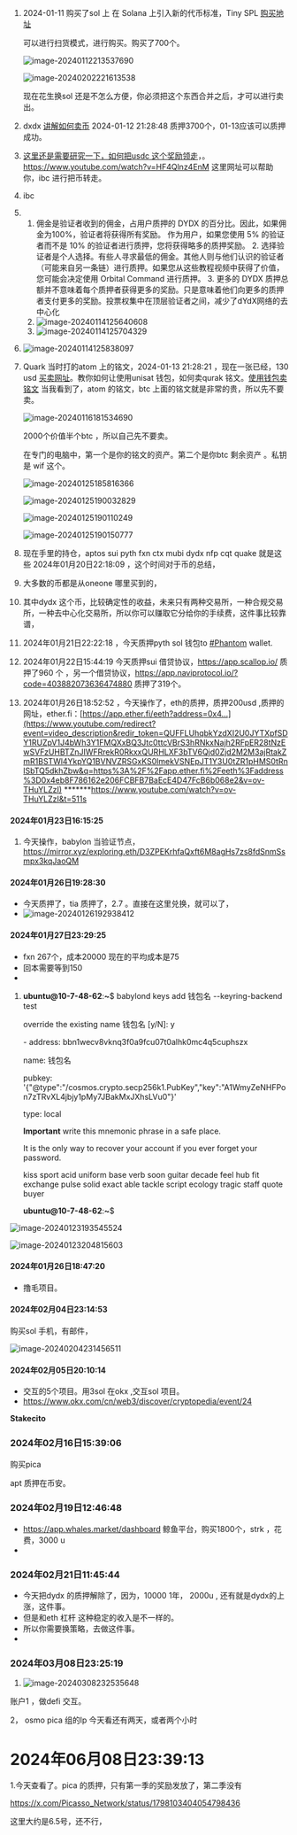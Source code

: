 1. 2024-01-11  购买了sol 上 在 Solana 上引入新的代币标准，Tiny SPL [购买地址](https://magiceden.io/marketplace/deez_nuts)

    可以进行扫货模式，进行购买。购买了700个。

    ![image-20240112213537690](image-20240112213537690.png)

    ![image-20240202221613538](购买币记录.assets/image-20240202221613538.png)

    现在花生换sol 还是不怎么方便，你必须把这个东西合并之后，才可以进行卖出。

2. dxdx [讲解如何卖币](https://www.youtube.com/watch?v=UbbOtolVLTY )  2024-01-12 21:28:48  质押3700个，01-13应该可以质押成功。

3. <u>这里还是需要研究一下，如何把usdc 这个奖励领走</u>，。https://www.youtube.com/watch?v=HF4Qlnz4EnM   这里网址可以帮助你，ibc  进行把币转走。

4. ibc 

5. 1. 佣金是验证者收到的佣金，占用户质押的 DYDX 的百分比。因此，如果佣金为100%，验证者将获得所有奖励。 作为用户，如果您使用 5% 的验证者而不是 10% 的验证者进行质押，您将获得略多的质押奖励。 2. 选择验证者是个人选择。有些人寻求最低的佣金。其他人则与他们认识的验证者（可能来自另一条链）进行质押。如果您从这些教程视频中获得了价值，您可能会决定使用 Orbital Command 进行质押。 3. 更多的 DYDX 质押总额并不意味着每个质押者获得更多的奖励。只是意味着他们向更多的质押者支付更多的奖励。投票权集中在顶层验证者之间，减少了dYdX网络的去中心化
    2. ![image-20240114125640608](image-20240114125640608.png)
    3. ![image-20240114125704329](image-20240114125704329.png)

    

6. ![image-20240114125838097](image-20240114125838097.png)

7. Quark 当时打的atom 上的铭文，2024-01-13 21:28:21 ，现在一张已经，130 usd  [买卖网址](https://bitatom.io/token/quark)。教你如何让使用unisat 钱包，如何卖qurak 铭文。[使用钱包卖铭文](https://www.youtube.com/watch?v=CpJSJ9b_WLw)   当我看到了，atom 的铭文，btc 上面的铭文就是非常的贵，所以先不要卖。

   ![image-20240116181534690](image-20240116181534690.png)

   2000个价值半个btc ，所以自己先不要卖。

   在专门的电脑中，第一个是你的铭文的资产。第二个是你btc 剩余资产 。私钥是 wif  这个。

   ![image-20240125185816366](image-20240125185816366.png)

   ![image-20240125190032829](image-20240125190032829.png)

   ![image-20240125190110249](image-20240125190110249.png)

   ![image-20240125190150777](image-20240125190150777.png)

8. 现在手里的持仓，aptos  sui   pyth  fxn  ctx mubi  dydx  nfp  cqt  quake 就是这些 2024年01月20日22:18:09 ，这个时间对于币的总结，

9. 大多数的币都是从oneone 哪里买到的，

10. 其中dydx 这个币，比较确定性的收益，未来只有两种交易所，一种合规交易所，一种去中心化交易所，所以你可以赚取它分给你的手续费，这件事比较靠谱，

11. 2024年01月21日22:22:18  ，今天质押pyth   sol  钱包to [#Phantom](https://twitter.com/hashtag/Phantom?src=hashtag_click) wallet.  

12. 2024年01月22日15:44:19   今天质押sui  借贷协议，https://app.scallop.io/   质押了960 个 ，另一个借贷协议，https://app.naviprotocol.io/?code=403882073636474880  质押了319个。 

13. 2024年01月26日18:52:52 ，今天操作了，eth的质押，质押200usd ,质押的网址，ether.fi：[https://app.ether.fi/eeth?address=0x4...](https://www.youtube.com/redirect?event=video_description&redir_token=QUFFLUhqbkYzdXI2U0JYTXpfSDY1RUZpV1J4bWh3Y1FMQXxBQ3Jtc0ttcVBrS3hRNkxNajh2RFpER28tNzEwSVFzUHBTZnJIWFRrekR0RkxxQURHLXF3bTV6Qjd0Zjd2M2M3ajRtakZmR1BSTWl4YkpYQ1BVNVZRSGxKS0lmekVSNEpJT1Y3U0tZR1pHMS0tRnlSbTQ5dkhZbw&q=https%3A%2F%2Fapp.ether.fi%2Feeth%3Faddress%3D0x4eb8F786162e206FCBFB7BaEcE4D47FcB6b068e2&v=ov-THuYLZzI)
    *******https://www.youtube.com/watch?v=ov-THuYLZzI&t=511s


#### 2024年01月23日16:15:25  

1. 今天操作，babylon  当验证节点， https://mirror.xyz/exploring.eth/D3ZPEKrhfaQxft6M8agHs7zs8fdSnmSsmpx3kqJaoQM    

#### 2024年01月26日19:28:30

+ 今天质押了，tia  质押了，2.7 。直接在这里兑换，就可以了，
+ ![image-20240126192938412](购买币记录.assets/image-20240126192938412.png)

#### 2024年01月27日23:29:25

+ fxn 267个，成本20000    现在的平均成本是75 
+ 回本需要等到150 
+ 

1. **ubuntu@10-7-48-62**:**~**$ babylond keys add 钱包名 --keyring-backend test

   override the existing name 钱包名 [y/N]: y

   

   \- address: bbn1wecv8vknq3f0a9fcu07t0alhk0mc4q5cuphszx

    name: 钱包名

    pubkey: '{"@type":"/cosmos.crypto.secp256k1.PubKey","key":"A1WmyZeNHFPon7zTRvXL4jbjy1pMy7JBakMxJXhsLVu0"}'

    type: local

   

   

   **Important** write this mnemonic phrase in a safe place.

   It is the only way to recover your account if you ever forget your password.

   

   kiss sport acid uniform base verb soon guitar decade feel hub fit exchange pulse solid exact able tackle script ecology tragic staff quote buyer

   **ubuntu@10-7-48-62**:**~**$ 


![image-20240123193545524](image-20240123193545524.png)

![image-20240123204815603](image-20240123204815603.png)

#### 2024年01月26日18:47:20  

+ 撸毛项目。

####  2024年02月04日23:14:53

购买sol 手机，有邮件，

![image-20240204231456511](购买币记录.assets/image-20240204231456511.png)

#### 2024年02月05日20:10:14

+ 交互的5个项目。用3sol  在okx ,交互sol 项目。
+ https://www.okx.com/cn/web3/discover/cryptopedia/event/24



**Stakecito**

### 2024年02月16日15:39:06

购买pica 

apt 质押在币安。

###  2024年02月19日12:46:48

+ https://app.whales.market/dashboard   鲸鱼平台，购买1800个，strk ，花费，3000 u  
+ 

### 2024年02月21日11:45:44 

+ 今天把dydx 的质押解除了，因为，10000   1年， 2000u , 还有就是dydx的上涨，这件事。
+ 但是和eth 杠杆 这种稳定的收入是不一样的。
+ 所以你需要换策略，去做这件事。
+ 

### 2024年03月08日23:25:19

1. ![image-20240308232535648](购买币记录.assets/image-20240308232535648.png)

账户1 ，做defi 交互。

2， osmo  pica  组的lp  今天看还有两天，或者两个小时

# 2024年06月08日23:39:13

1.今天查看了。pica 的质押，只有第一季的奖励发放了，第二季没有

https://x.com/Picasso_Network/status/1798103404054798436

 这里大约是6.5号，还不行，

